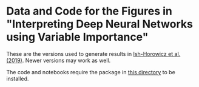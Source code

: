 # Data and Code for the Figures in "Interpreting Deep Neural Networks using Variable Importance"

These are the versions used to generate results in [Ish-Horowicz et al. (2019)](https://arxiv.org/abs/1901.09839). Newer versions may work as well.

The code and notebooks require the package in [this directory](../../Software/rate-bnn) to be installed.
